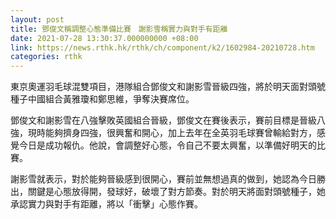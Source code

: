 ```yaml
---
layout: post
title: 鄧俊文稱調整心態準備比賽　謝影雪稱實力與對手有距離
date: 2021-07-28 13:30:37.000000000 +08:00
link: https://news.rthk.hk/rthk/ch/component/k2/1602984-20210728.htm
categories: rthk
---
```


東京奧運羽毛球混雙項目，港隊組合鄧俊文和謝影雪晉級四強，將於明天面對頭號種子中國組合黃雅瓊和鄭思維，爭奪決賽席位。

鄧俊文和謝影雪在八強擊敗英國組合晉級，鄧俊文在賽後表示，賽前目標是晉級八強，現時能夠擠身四強，很興奮和開心，加上去年在全英羽毛球賽曾輸給對方，感覺今日是成功報仇。他說，會調整好心態，令自己不要太興奮，以準備好明天的比賽。

謝影雪就表示，對於能夠晉級感到很開心，賽前並無想過真的做到，她認為今日勝出，關鍵是心態放得開，發球好，破壞了對方節奏。對於明天將面對頭號種子，她承認實力與對手有距離，將以「衝擊」心態作賽。
